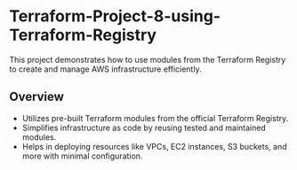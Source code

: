 # Terraform-Project-8-using-Terraform-Registry

This project demonstrates how to use modules from the Terraform Registry to create and manage AWS infrastructure efficiently.

## Overview

- Utilizes pre-built Terraform modules from the official Terraform Registry.
- Simplifies infrastructure as code by reusing tested and maintained modules.
- Helps in deploying resources like VPCs, EC2 instances, S3 buckets, and more with minimal configuration.


